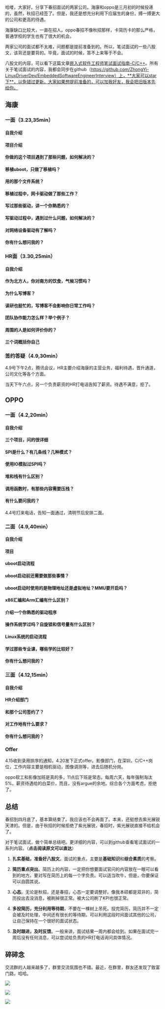 



哈喽，大家好。分享下春招面试的两家公司。海康和oppo是三月初的时候投递的，虽然，秋招已经签了。但是，我还是想充分利用下应届生的身份，搏一搏更大的公司和更高的待遇。

海康缺口比较大，一直在招人。oppo春招不像秋招那样，卡简历卡的那么严格，普通学校的学生也有了很大的机会。

两家公司的面试都不太难，问题都是提前准备到的。所以，笔试面试的一些八股文，该背还是要背的。毕竟，面试的时候，答不上来等于不会。

八股文的内容，可以看下这篇文章[嵌入式软件工程师笔试面试指南-C/C++](https://mp.weixin.qq.com/s?__biz=Mzg5ODUxNDMxMA==&tempkey=MTEwOV9aVTlzZGlGTFoxZE0yNVVUeUdVTDg1a2RmZENlbm1rUUR6blFjVklOYlRLbXVqMHo0cktROFJueGJoZ2gta0IzLWZETkhjMnJFdWRiTWZlRmkwUjhobkp3VzNOTjhvVUt5VE1BeGhyTzdOSmdqUTFuZ2o0MjItVlNhNHk2cWRNVWVjWE5RdDJWcFExNU81emNXYVU4NklsNTVBOERjNGFpMHpUN1FRfn4%3D&chksm=406024ec7717adfafd23abbda8dd208fb8ee64bdf0443a257fefc0d41a269f429f7d7971e037&__mpa_temp_link_flag=1&token=2014296941#rd)。所有关于笔试面试的内容，我都会同步在github（https://github.com/ZhongYi-LinuxDriverDev/EmbeddedSoftwareEngineerInterview）上，**大家可以star下**，以免错过更新。大家如果想提前准备的，可以加我好友，我会把旧版本先给你。



## 海康

### 一面（3.23,35min）

#### 自我介绍

#### 项目介绍

#### 你做的这个项目遇到了那些问题，如何解决的？

#### 移植uboot，只做了移植吗？

#### 用的那个文件系统？

#### 移植过程中，网卡驱动做了那些工作？

#### 写过那些驱动，讲一个你熟悉的？

#### 写驱动过程中，遇到过什么问题，如何解决的？

#### 对网络设备驱动有了解吗？

#### 你有什么想问我的？

### HR面（3.30,25min）

#### 自我介绍

#### 作为北方人，你对南方的饮食，气候习惯吗？

#### 为什么写博客？

#### 读研也挺忙的，写博客不会影响你日常工作吗？

#### 团队协作能力怎么样？举个例子？

#### 周围的人是如何评价你的？

#### 三个词概括你自己

### 签约答疑（4.9,30min）

4.9号下午2点，腾讯会议，HR主要介绍海康的主营业务，福利待遇，晋升通道，公司文化等各个方面。

当天下午六点，另一个负责薪资的HR打电话告知了薪资。待遇不满意，拒了。

## OPPO

### 一面（4.2,20min）

#### 自我介绍

#### 三个项目，问的很详细

#### SPI是什么？有几条线？几种模式？

#### 使用IO模拟过SPI吗？

#### 堆和栈有什么区别？

#### 调用函数时，有那些内容需要压栈？

#### 有什么要问我的？

4.4号打来电话，告知一面通过，清明节后安排二面。

### 二面（4.9,40min）

#### 自我介绍

#### 项目

#### uboot启动流程

#### uboot启动前还需要做那些事情？

#### uboot启动时使用的是物理地址还是虚拟地址？MMU要开启吗？

#### x86汇编和Arm汇编有什么区别？

#### 介绍一个你熟悉的驱动程序

#### 操作系统学过吗？自旋锁和信号量有什么区别？

#### Linux系统的启动流程

#### 学过那些专业课，哪些学的比较好？

#### 你有什么想问我的？

### 三面（4.12,15min）

#### 自我介绍

#### HR介绍部门

#### 和那个公司签约了？

#### 对工作地有什么要求？

#### 你有什么想问我的？

### Offer

4.15收到录用排序的通知，4.20发下正式offer。影像部门，在深圳，C/C++岗位，工作内容主要是相机驱动，图像调测等，进去后随机分岗。

oppo软工和影像加班是真的多，11点后下班是常态，每周六天，每年强制淘汰5%。薪资待遇给的白菜价，而且，没有argue的余地。综合各个方面考虑，拒绝了。

## 总结

春招到四月底了，基本算结束了。我应该也不会再面了。本来，还挺想去紫光展锐天津的。但是，由于秋招的时候拒绝了紫光展锐，春招时，紫光展锐直接不给机会了。

对于笔试面试，做个简单总结吧。更详细的内容，可以到github查看笔试面试的一系列内容。（**点击阅读原文可以直达**）

1. **扎实基础，准备好八股文**。面试的重点，主要是**基础知识**和**综合素质**的考察。

2. **简历重点突出**。简历上的内容，一定把你想要面试官问的内容放在一眼可以看到的地方。要对写在简历上的每一个字负责。可以适当吹牛，但是，你要保证可以自圆其说。

3. **心态**。无论是秋招，还是春招，心态一定要调整好。像我本硕都是双非的，简历投出去没消息，被刷掉很正常。被大公司刷了KPI也很正常。

4. **多投简历，充分利用等待期**，不要在一棵树上吊死。投完简历，简历并不一定会被及时处理，中间还有很长的等待期，可以利用这段时间面试其他的公司，让自己保持在一个很好的面试状态。

5. **及时跟进，及时反馈**。一般来讲，面试结果一周内都会给到。如果在面试完一周后没有任何消息，可以尝试给负责的HR打电话询问具体情况。

## 碎碎念

交流群的人越来越多了，群里交流氛围也不错。最近，在群里，群友还发现了致富门路，哈哈。

![](https://gitee.com/dongxingbo/Picture/raw/master//Wechat/Article/2021/%E5%9B%9B%E6%9C%88//%E8%87%B4%E5%AF%8C%E9%97%A8%E8%B7%AF.png)

![](https://gitee.com/dongxingbo/Picture/raw/master//Wechat/Article/2021/%E5%9B%9B%E6%9C%88//%E5%8F%91%E7%BA%A2%E5%8C%85.png)

![](https://gitee.com/dongxingbo/Picture/raw/master//Wechat/Article/2021/%E5%9B%9B%E6%9C%88//%E7%BA%A2%E5%8C%85%E5%A5%96%E5%8A%B1.png)







